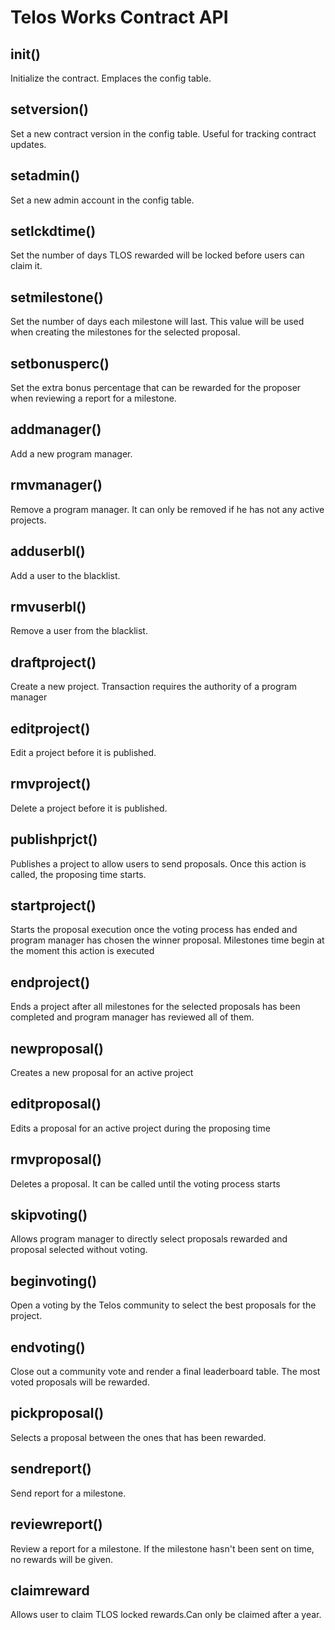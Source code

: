 # Telos Works Contract API

## init()

Initialize the contract. Emplaces the config table.

## setversion()

Set a new contract version in the config table. Useful for tracking contract updates.

## setadmin()

Set a new admin account in the config table.

## setlckdtime()

Set the number of days TLOS rewarded will be locked before users can claim it.

## setmilestone()

Set the number of days each milestone will last. This value will be used when creating the milestones for the selected proposal.

## setbonusperc()

Set the extra bonus percentage that can be rewarded for the proposer when reviewing a report for a milestone.

## addmanager()

Add a new program manager.

## rmvmanager()

Remove a program manager. It can only be removed if he has not any active projects.

## adduserbl()

Add a user to the blacklist.

## rmvuserbl()

Remove a user from the blacklist.

## draftproject()

Create a new project. Transaction requires the authority of a program manager

## editproject()

Edit a project before it is published. 

## rmvproject()

Delete a project before it is published. 

## publishprjct()

Publishes a project to allow users to send proposals. Once this action is called, the proposing time starts.

## startproject() 

Starts the proposal execution once the voting process has ended and program manager has chosen the winner proposal. Milestones time begin at the moment this action is executed 
      
## endproject()

Ends a project after all milestones for the selected proposals has been completed and program manager has reviewed all of them.

## newproposal()

Creates a new proposal for an active project

## editproposal()

Edits a proposal for an active project during the proposing time

## rmvproposal() 

Deletes a proposal. It can be called until the voting process starts

## skipvoting()

Allows program manager to directly select proposals rewarded and proposal selected without voting.

## beginvoting()

Open a voting by the Telos community to select the best proposals for the project.

## endvoting()

Close out a community vote and render a final leaderboard table. The most voted proposals will be rewarded.

## pickproposal()

Selects a proposal between the ones that has been rewarded.

## sendreport()

Send report for a milestone.

## reviewreport()

Review a report for a milestone. If the milestone hasn't been sent on time, no rewards will be given.

## claimreward

Allows user to claim TLOS locked rewards.Can only be claimed after a year.
